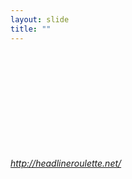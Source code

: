 ```yaml
---
layout: slide
title: ""
---
```


<section>
<iframe class="stretch" frameborder="0" marginheight="0" marginwidth="0" data-src="http://headlineroulette.net/"></iframe>
<h6><a class="external" href="http://headlineroulette.net/">http://headlineroulette.net/</a></h6>
</section>
